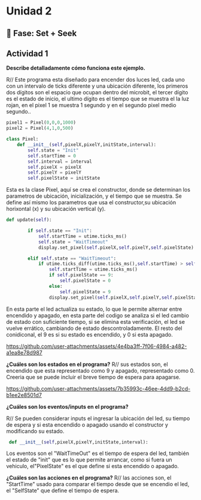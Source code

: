 # Unidad 2

## 🔎 Fase: Set + Seek

## Actividad 1
**Describe detalladamente cómo funciona este ejemplo.**

R// Este programa esta diseñado para encender dos luces led, cada uno con un intervalo de ticks diferente y una ubicación diferente, los primeros dos dígitos son el espacio que ocupan dentro del microbit, el tercer dígito es el estado de inicio, el ultimo dígito es el tiempo que se muestra el la luz rojan, en el pixel 1 se muestra 1 segundo y en el segundo pixel medio segundo..
```py
pixel1 = Pixel(0,0,0,1000)
pixel2 = Pixel(4,1,0,500)

```
```py
class Pixel:
    def __init__(self,pixelX,pixelY,initState,interval):
        self.state = "Init"
        self.startTime = 0
        self.interval = interval
        self.pixelX = pixelX
        self.pixelY = pixelY
        self.pixelState = initState
```

Esta es la clase Pixel, aquí se crea el constructor, donde se determinan los parametros de ubicación, inicialización, y el tiempo que se muestra. Se define así mismo los parametros que usa el constructor,su ubicación horixontal (x) y su ubicación vertical (y).

```py
def update(self):

        if self.state == "Init":
            self.startTime = utime.ticks_ms()
            self.state = "WaitTimeout"
            display.set_pixel(self.pixelX,self.pixelY,self.pixelState)

        elif self.state == "WaitTimeout":
            if utime.ticks_diff(utime.ticks_ms(),self.startTime) > self.interval:
                self.startTime = utime.ticks_ms()
                if self.pixelState == 9:
                    self.pixelState = 0
                else:
                    self.pixelState = 9
                display.set_pixel(self.pixelX,self.pixelY,self.pixelState)
```



En esta parte el led actualiza su estado, lo que le permite alternar entre encendido y apagado, en esta parte del codigo se analiza si el led cambio de estado con suficiente tiempo, si se elimina esta verificación, el led se vuelve errático, cambiando de estado descontroladamente. El resto del conidiconal, el 9 es si su estado es encendido, y 0 si esta apagado. 


https://github.com/user-attachments/assets/4e4ba3ff-7f06-4984-a482-a1ea8e78d987






**¿Cuáles son los estados en el programa?**
R// sus estados son, el encendido que esta representado como 9 y apagado, representado como 0. Creeria que se puede incluir el breve tiempo de espera para apagarse.



https://github.com/user-attachments/assets/7b35993c-46ee-4dd9-b2cd-b1ee2e8501d7



**¿Cuáles son los eventos/inputs en el programa?**

R// Se pueden considerar inputs el ingresar la ubicación del led, su tiempo de espera y si esta encendido o apagado usando el constructor y modificando su estado.
```py
 def __init__(self,pixelX,pixelY,initState,interval):
```

Los eventos son el "WaitTimeOut" es el tiempo de espera del led, también el estado de "init" que es lo que permite arrancar, como si fuera un vehiculo, el"PixelState" es el que define si esta encendido o apagado.

**¿Cuáles son las acciones en el programa?**
R// las acciones son, el "StartTime" usado para comparar el tiempo desde que se encendio el led, el "SelfState" que define el tiempo de espera.
